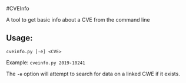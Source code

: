 #CVEInfo

A tool to get basic info about a CVE from the command line

## Usage:
`cveinfo.py [-e] <CVE>`

Example:
`cveinfo.py 2019-10241`

The `-e` option will attempt to search for data on a linked CWE if it exists.
